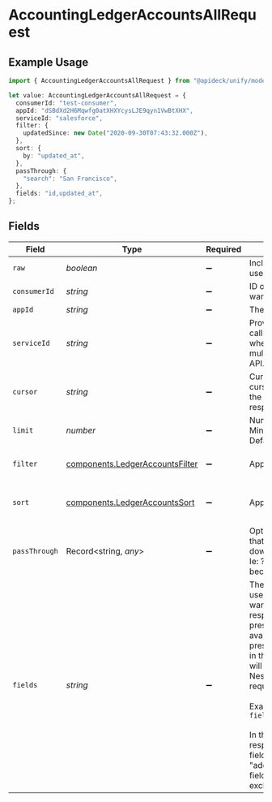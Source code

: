 # AccountingLedgerAccountsAllRequest

## Example Usage

```typescript
import { AccountingLedgerAccountsAllRequest } from "@apideck/unify/models/operations";

let value: AccountingLedgerAccountsAllRequest = {
  consumerId: "test-consumer",
  appId: "dSBdXd2H6Mqwfg0atXHXYcysLJE9qyn1VwBtXHX",
  serviceId: "salesforce",
  filter: {
    updatedSince: new Date("2020-09-30T07:43:32.000Z"),
  },
  sort: {
    by: "updated_at",
  },
  passThrough: {
    "search": "San Francisco",
  },
  fields: "id,updated_at",
};
```

## Fields

| Field                                                                                                                                                                                                                                                                                                                                                                                                                                                                                                                                                                                                           | Type                                                                                                                                                                                                                                                                                                                                                                                                                                                                                                                                                                                                            | Required                                                                                                                                                                                                                                                                                                                                                                                                                                                                                                                                                                                                        | Description                                                                                                                                                                                                                                                                                                                                                                                                                                                                                                                                                                                                     | Example                                                                                                                                                                                                                                                                                                                                                                                                                                                                                                                                                                                                         |
| --------------------------------------------------------------------------------------------------------------------------------------------------------------------------------------------------------------------------------------------------------------------------------------------------------------------------------------------------------------------------------------------------------------------------------------------------------------------------------------------------------------------------------------------------------------------------------------------------------------- | --------------------------------------------------------------------------------------------------------------------------------------------------------------------------------------------------------------------------------------------------------------------------------------------------------------------------------------------------------------------------------------------------------------------------------------------------------------------------------------------------------------------------------------------------------------------------------------------------------------- | --------------------------------------------------------------------------------------------------------------------------------------------------------------------------------------------------------------------------------------------------------------------------------------------------------------------------------------------------------------------------------------------------------------------------------------------------------------------------------------------------------------------------------------------------------------------------------------------------------------- | --------------------------------------------------------------------------------------------------------------------------------------------------------------------------------------------------------------------------------------------------------------------------------------------------------------------------------------------------------------------------------------------------------------------------------------------------------------------------------------------------------------------------------------------------------------------------------------------------------------- | --------------------------------------------------------------------------------------------------------------------------------------------------------------------------------------------------------------------------------------------------------------------------------------------------------------------------------------------------------------------------------------------------------------------------------------------------------------------------------------------------------------------------------------------------------------------------------------------------------------- |
| `raw`                                                                                                                                                                                                                                                                                                                                                                                                                                                                                                                                                                                                           | *boolean*                                                                                                                                                                                                                                                                                                                                                                                                                                                                                                                                                                                                       | :heavy_minus_sign:                                                                                                                                                                                                                                                                                                                                                                                                                                                                                                                                                                                              | Include raw response. Mostly used for debugging purposes                                                                                                                                                                                                                                                                                                                                                                                                                                                                                                                                                        |                                                                                                                                                                                                                                                                                                                                                                                                                                                                                                                                                                                                                 |
| `consumerId`                                                                                                                                                                                                                                                                                                                                                                                                                                                                                                                                                                                                    | *string*                                                                                                                                                                                                                                                                                                                                                                                                                                                                                                                                                                                                        | :heavy_minus_sign:                                                                                                                                                                                                                                                                                                                                                                                                                                                                                                                                                                                              | ID of the consumer which you want to get or push data from                                                                                                                                                                                                                                                                                                                                                                                                                                                                                                                                                      | test-consumer                                                                                                                                                                                                                                                                                                                                                                                                                                                                                                                                                                                                   |
| `appId`                                                                                                                                                                                                                                                                                                                                                                                                                                                                                                                                                                                                         | *string*                                                                                                                                                                                                                                                                                                                                                                                                                                                                                                                                                                                                        | :heavy_minus_sign:                                                                                                                                                                                                                                                                                                                                                                                                                                                                                                                                                                                              | The ID of your Unify application                                                                                                                                                                                                                                                                                                                                                                                                                                                                                                                                                                                | dSBdXd2H6Mqwfg0atXHXYcysLJE9qyn1VwBtXHX                                                                                                                                                                                                                                                                                                                                                                                                                                                                                                                                                                         |
| `serviceId`                                                                                                                                                                                                                                                                                                                                                                                                                                                                                                                                                                                                     | *string*                                                                                                                                                                                                                                                                                                                                                                                                                                                                                                                                                                                                        | :heavy_minus_sign:                                                                                                                                                                                                                                                                                                                                                                                                                                                                                                                                                                                              | Provide the service id you want to call (e.g., pipedrive). Only needed when a consumer has activated multiple integrations for a Unified API.                                                                                                                                                                                                                                                                                                                                                                                                                                                                   | salesforce                                                                                                                                                                                                                                                                                                                                                                                                                                                                                                                                                                                                      |
| `cursor`                                                                                                                                                                                                                                                                                                                                                                                                                                                                                                                                                                                                        | *string*                                                                                                                                                                                                                                                                                                                                                                                                                                                                                                                                                                                                        | :heavy_minus_sign:                                                                                                                                                                                                                                                                                                                                                                                                                                                                                                                                                                                              | Cursor to start from. You can find cursors for next/previous pages in the meta.cursors property of the response.                                                                                                                                                                                                                                                                                                                                                                                                                                                                                                |                                                                                                                                                                                                                                                                                                                                                                                                                                                                                                                                                                                                                 |
| `limit`                                                                                                                                                                                                                                                                                                                                                                                                                                                                                                                                                                                                         | *number*                                                                                                                                                                                                                                                                                                                                                                                                                                                                                                                                                                                                        | :heavy_minus_sign:                                                                                                                                                                                                                                                                                                                                                                                                                                                                                                                                                                                              | Number of results to return. Minimum 1, Maximum 200, Default 20                                                                                                                                                                                                                                                                                                                                                                                                                                                                                                                                                 |                                                                                                                                                                                                                                                                                                                                                                                                                                                                                                                                                                                                                 |
| `filter`                                                                                                                                                                                                                                                                                                                                                                                                                                                                                                                                                                                                        | [components.LedgerAccountsFilter](../../models/components/ledgeraccountsfilter.md)                                                                                                                                                                                                                                                                                                                                                                                                                                                                                                                              | :heavy_minus_sign:                                                                                                                                                                                                                                                                                                                                                                                                                                                                                                                                                                                              | Apply filters                                                                                                                                                                                                                                                                                                                                                                                                                                                                                                                                                                                                   | {<br/>"updated_since": "2020-09-30T07:43:32.000Z"<br/>}                                                                                                                                                                                                                                                                                                                                                                                                                                                                                                                                                         |
| `sort`                                                                                                                                                                                                                                                                                                                                                                                                                                                                                                                                                                                                          | [components.LedgerAccountsSort](../../models/components/ledgeraccountssort.md)                                                                                                                                                                                                                                                                                                                                                                                                                                                                                                                                  | :heavy_minus_sign:                                                                                                                                                                                                                                                                                                                                                                                                                                                                                                                                                                                              | Apply sorting                                                                                                                                                                                                                                                                                                                                                                                                                                                                                                                                                                                                   | {<br/>"by": "updated_at",<br/>"direction": "desc"<br/>}                                                                                                                                                                                                                                                                                                                                                                                                                                                                                                                                                         |
| `passThrough`                                                                                                                                                                                                                                                                                                                                                                                                                                                                                                                                                                                                   | Record<string, *any*>                                                                                                                                                                                                                                                                                                                                                                                                                                                                                                                                                                                           | :heavy_minus_sign:                                                                                                                                                                                                                                                                                                                                                                                                                                                                                                                                                                                              | Optional unmapped key/values that will be passed through to downstream as query parameters. Ie: ?pass_through[search]=leads becomes ?search=leads                                                                                                                                                                                                                                                                                                                                                                                                                                                               | {<br/>"search": "San Francisco"<br/>}                                                                                                                                                                                                                                                                                                                                                                                                                                                                                                                                                                           |
| `fields`                                                                                                                                                                                                                                                                                                                                                                                                                                                                                                                                                                                                        | *string*                                                                                                                                                                                                                                                                                                                                                                                                                                                                                                                                                                                                        | :heavy_minus_sign:                                                                                                                                                                                                                                                                                                                                                                                                                                                                                                                                                                                              | The 'fields' parameter allows API users to specify the fields they want to include in the API response. If this parameter is not present, the API will return all available fields. If this parameter is present, only the fields specified in the comma-separated string will be included in the response. Nested properties can also be requested by using a dot notation. <br /><br />Example: `fields=name,email,addresses.city`<br /><br />In the example above, the response will only include the fields "name", "email" and "addresses.city". If any other fields are available, they will be excluded. | id,updated_at                                                                                                                                                                                                                                                                                                                                                                                                                                                                                                                                                                                                   |